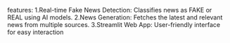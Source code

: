 features:
       1.Real-time Fake News Detection: Classifies news as FAKE or REAL using AI models.
      2.News Generation: Fetches the latest and relevant news from multiple sources.
      3.Streamlit Web App: User-friendly interface for easy interaction
